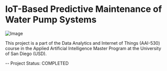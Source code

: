# **IoT-Based Predictive Maintenance of Water Pump Systems**
![Image](https://github.com/user-attachments/assets/6a565c67-db69-456e-baf7-efa9d27d2901)

This project is a part of the Data Analytics and Internet of Things (AAI-530) course in the Applied Artificial Intelligence Master Program at the University of San Diego (USD).

-- Project Status: COMPLETED
